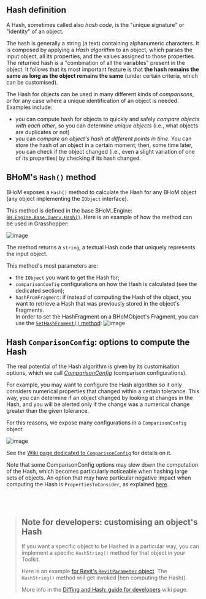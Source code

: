 ## Hash definition

A Hash, sometimes called also _hash code_, is the "unique signature" or "identity" of an object.

The hash is generally a string (a text) containing alphanumeric characters. It is composed by applying a _Hash algorithm_ to an object, which parses the input object, all its properties, and the values assigned to those properties. The returned hash is a "combination of all the variables" present in the object. It follows that its most important feature is that **the hash remains the same as long as the object remains the same** (under certain criteria, which can be customised).

The Hash for objects can be used in many different kinds of _comparisons_, or for any case where a unique identification of an object is needed. Examples include:
- you can compute hash for objects to quickly and safely _compare objects with each other_, so you can determine _unique objects_ (i.e., what objects are duplicates or not)
- you can _compare an object's hash at different points in time_. You can store the hash of an object in a certain moment; then, some time later, you can check if the object changed (i.e., even a slight variation of one of its properties) by checking if its hash changed.


## BHoM's `Hash()` method

BHoM exposes a `Hash()` method to calculate the Hash for any BHoM object (any object implementing the `IObject` interface).


This method is defined in the base BHoM_Engine: [`BH.Engine.Base.Query.Hash()`](https://github.com/BHoM/BHoM_Engine/blob/6cf19b04a34803fcdc904bdfaaab3245f5869514/BHoM_Engine/Query/Hash.cs#L47-L52). Here is an example of how the method can be used in Grasshopper:

![image](https://user-images.githubusercontent.com/6352844/145988611-bd7df512-48d8-4aa5-99a1-830f51991a40.png)

The method returns a `string`, a textual Hash code that uniquely represents the input object.

This method's most parameters are:
- the `IObject` you want to get the Hash for;
- `comparisonConfig` configurations on how the Hash is calculated (see the dedicated section);
- `hashFromFragment`: if instead of computing the Hash of the object, you want to retrieve a Hash that was previously stored in the object's Fragments.  
  In order to set the HashFragment on a BHoMObject's Fragment, you can use the [`SetHashFrament()` method](https://github.com/BHoM/BHoM_Engine/blob/main/BHoM_Engine/Modify/SetHashFragment.cs): ![image](https://user-images.githubusercontent.com/6352844/145989383-600d33fe-fefa-4e13-b8e8-22c3d2c54d2a.png)




## Hash `ComparisonConfig`: options to compute the Hash

The real potential of the Hash algorithm is given by its customisation options, which we call [_ComparisonConfig_](/documentation/Configuring-objects-comparison%3A-%60ComparisonConfig%60) (comparison configurations).

For example, you may want to configure the Hash algorithm so it only considers numerical properties that changed within a certain tolerance. This way, you can determine if an object changed by looking at changes in the Hash, and you will be alerted only if the change was a numerical change greater than the given tolerance.

For this reasons, we expose many configurations in a `ComparisonConfig` object:

![image](https://user-images.githubusercontent.com/6352844/146352031-edcebdcc-b6db-49d1-8a1b-903c1c2ae6ce.png)

See the [Wiki page dedicated to `ComparisonConfig`](/documentation/Configuring-objects-comparison%3A-%60ComparisonConfig%60) for details on it.

Note that some ComparisonConfig options may slow down the computation of the Hash, which becomes particularly noticeable when hashing large sets of objects. An option that may have particular negative impact when computing the Hash is `PropertiesToConsider`, as explained [here](/documentation/Configuring-objects-comparison:-%60ComparisonConfig%60#note-hash-performance-when-using-propertiestoconsider).

<br></br>

> ## Note for developers: customising an object's Hash
>
> If you want a specific object to be Hashed in a particular way, you can implement a specific `HashString()` method for that object in your Toolkit.
> 
> Here is an example [for Revit's `RevitParameter` object](https://github.com/BHoM/Revit_Toolkit/blob/main/Revit_Engine/Query/HashString.cs). The `HashString()` method will get invoked [hen computing the Hash(). 
>
> More info in the [Diffing and Hash: guide for developers](/documentation/Diffing-and-Hashing:-guide-for-developers#customising-the-hash-hashstring-extension-method) wiki page.